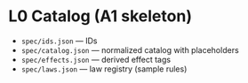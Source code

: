 # L0 Catalog (A1 skeleton)
- `spec/ids.json` — IDs
- `spec/catalog.json` — normalized catalog with placeholders
- `spec/effects.json` — derived effect tags
- `spec/laws.json` — law registry (sample rules)

